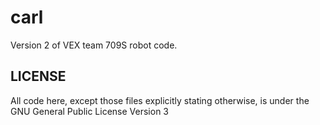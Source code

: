 # carl
Version 2 of VEX team 709S robot code.

## LICENSE
All code here, except those files explicitly stating otherwise, is under the GNU
General Public License Version 3
